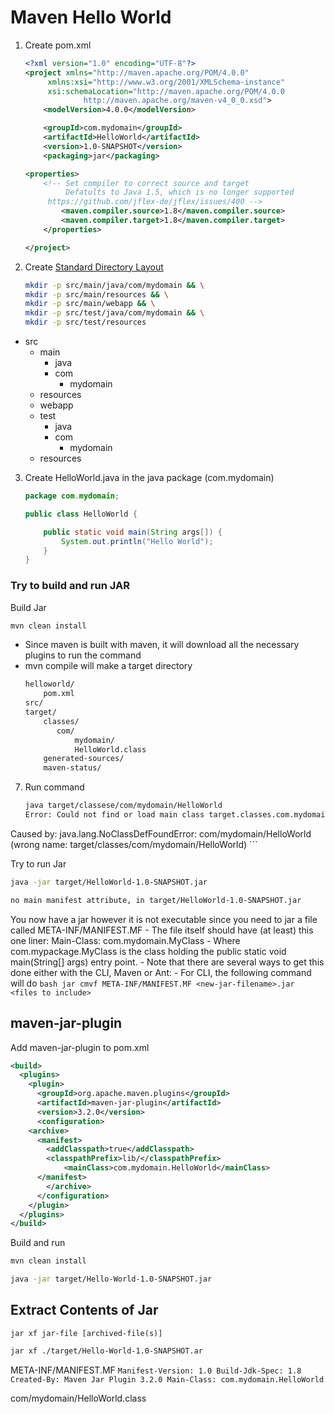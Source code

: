 Maven Hello World
================================================================================

1. Create pom.xml
    ```xml
    <?xml version="1.0" encoding="UTF-8"?>
    <project xmlns="http://maven.apache.org/POM/4.0.0"
	     xmlns:xsi="http://www.w3.org/2001/XMLSchema-instance"
	     xsi:schemaLocation="http://maven.apache.org/POM/4.0.0 
				 http://maven.apache.org/maven-v4_0_0.xsd">
        <modelVersion>4.0.0</modelVersion>

        <groupId>com.mydomain</groupId>
        <artifactId>HelloWorld</artifactId>
        <version>1.0-SNAPSHOT</version>
        <packaging>jar</packaging>

	<properties>
	    <!-- Set compiler to correct source and target
	         Defatults to Java 1.5, which is no longer supported
		 https://github.com/jflex-de/jflex/issues/400 -->
            <maven.compiler.source>1.8</maven.compiler.source>
            <maven.compiler.target>1.8</maven.compiler.target>
        </properties>

    </project>
    ```

2. Create [Standard Directory Layout](https://maven.apache.org/guides/introduction/introduction-to-the-standard-directory-layout.html) 
    ```bash
    mkdir -p src/main/java/com/mydomain && \
    mkdir -p src/main/resources && \
    mkdir -p src/main/webapp && \
    mkdir -p src/test/java/com/mydomain && \
    mkdir -p src/test/resources
    ```
- src
    - main
        - java
	    - com
	        - mydomain
	- resources
	- webapp
    - test
        - java
	    - com
	        - mydomain
	- resources

3. Create HelloWorld.java in the java package (com.mydomain)
    ```java
    package com.mydomain;

    public class HelloWorld {
    
        public static void main(String args[]) {
            System.out.println("Hello World");
        }
    }
    ```


### Try to build and run JAR
Build Jar
```bash
mvn clean install
```
- Since maven is built with maven, it will download all the necessary plugins to run the command
- mvn compile will make a target directory
    ```bash
    helloworld/
        pom.xml
	src/
	target/
	    classes/
	       com/
	           mydomain/
		       HelloWorld.class
	    generated-sources/
	    maven-status/
    ```

7. Run command
    ```bash
    java target/classese/com/mydomain/HelloWorld
    Error: Could not find or load main class target.classes.com.mydomain.HelloWorld
Caused by: java.lang.NoClassDefFoundError: com/mydomain/HelloWorld (wrong name: target/classes/com/mydomain/HelloWorld)
    ```


Try to run Jar
```bash
java -jar target/HelloWorld-1.0-SNAPSHOT.jar

no main manifest attribute, in target/HelloWorld-1.0-SNAPSHOT.jar
```
You now have a jar however it is not executable since you need to jar a file called META-INF/MANIFEST.MF
    - The file itself should have (at least) this one liner: Main-Class: com.mydomain.MyClass
    - Where com.mypackage.MyClass is the class holding the public static void main(String[] args) entry point.
    - Note that there are several ways to get this done either with the CLI, Maven or Ant:
    - For CLI, the following command will do
    ```bash
    jar cmvf META-INF/MANIFEST.MF <new-jar-filename>.jar  <files to include>
    ```
  
maven-jar-plugin
--------------------------------------------------------------------------------
Add maven-jar-plugin to pom.xml
```xml
<build>
  <plugins>
    <plugin>
      <groupId>org.apache.maven.plugins</groupId>
      <artifactId>maven-jar-plugin</artifactId>
      <version>3.2.0</version>
      <configuration>
	<archive>
	  <manifest>
	    <addClasspath>true</addClasspath>
	    <classpathPrefix>lib/</classpathPrefix>
            <mainClass>com.mydomain.HelloWorld</mainClass>
	  </manifest>
        </archive>
      </configuration>
    </plugin>
  </plugins>
</build>
```

Build and run
```bash
mvn clean install

java -jar target/Hello-World-1.0-SNAPSHOT.jar
```


Extract Contents of Jar
--------------------------------------------------------------------------------
`jar xf jar-file [archived-file(s)]`

```bash
jar xf ./target/Hello-World-1.0-SNAPSHOT.ar
```

META-INF/MANIFEST.MF
`
Manifest-Version: 1.0
Build-Jdk-Spec: 1.8
Created-By: Maven Jar Plugin 3.2.0
Main-Class: com.mydomain.HelloWorld
`

com/mydomain/HelloWorld.class

